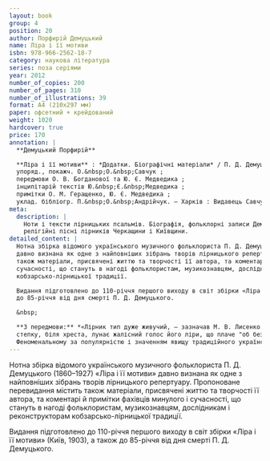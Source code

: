 ```yaml
---
layout: book
group: 4
position: 20
author: Порфирій Демуцький
name: Ліра і її мотиви
isbn: 978-966-2562-18-7
category: наукова література
series: поза серіями
year: 2012
number_of_copies: 200
number_of_pages: 310
number_of_illustrations: 39
format: А4 (210х297 мм)
paper: офсетний + крейдований
weight: 1020
hardcover: true
price: 170
annotation: |
  **Демуцький Порфирій**

  **Ліра і її мотиви** : *Додатки. Біографічні матеріали* / П. Д. Демуцький ;
  упоряд., покажч. О.&nbsp;О.&nbsp;Савчук ;
  передмови О. В. Богданової та Ю. Є. Медведика ;
  інципітарій текстів Ю.&nbsp;Є.&nbsp;Медведика ;
  примітки О. М. Геращенко, Ю. Є. Медведика ;
  уклад. бібліогр. П.&nbsp;О.&nbsp;Андрійчук. — Харків : Видавець Савчук О. О., 2012. — 310 с. ; 39 іл.
meta:
  description: |
    Ноти і тексти лірницьких псальмів. Біографія, фольклорні записи Демуцького. Конструкція колісної ліри,
    релігійні пісні лірників Черкащини і Київщини.
detailed_content: |
  Нотна збірка відомого українського музичного фольклориста П. Д. Демуцького (1860–1927) «Ліра і її мотиви»
  давно визнана як одне з найповніших зібрань творів лірницького репертуару. Пропоноване перевидання містить
  також матеріали, присвячені життю та творчості її автора, та коментарі й примітки фахівців минулого і
  сучасності, що стануть в нагоді фольклористам, музикознавцям, дослідникам і реконструкторам
  кобзарсько-лірницької традиції.

  Видання підготовлено до 110-річчя першого виходу в світ збірки «Ліра і її мотиви» (Київ, 1903), а також
  до 85-річчя від дня смерті П. Д. Демуцького.

  &nbsp;

  **З передмови:** *«Лірник тип дуже живучий, — зазначав М. В. Лисенко. — На розпутті, при дорозі, на
  степку, біля хреста, лунає жалісний голос його ліри, що плаче "об безсмертному часу" та о людських гріхах... Коли героїчні бандуристи та горді торбаністи вимирають, несучи з собою в могилу секрет своїх чудових мелодій, лірник живе, живе й буде жити. Його сила й живучість у тому глибокому ліризмові, котрий так відповідає думному духові українця».
  Феноменальному за популярністю і значенням явищу традиційного українського лірництва протягом ХІХ ст. вже було присвячено чимало статей дослідників-філологів, культурологів, письменників. Проте ще не існувало жодного нотного збірника лірницьких традиційних наспівів, які б дали змогу доступитися до вивчення та відтворення лірницького репертуару. Першим таким виданням стала унікальна збірка П. Д. Демуцького «Ліра і її мотиви», яка й до сьогодні є неперевершеною за багатством і різноманітністю зафіксованих зразків лірницької практики початку ХХ ст. в Україні».*
---
```


Нотна збірка відомого українського музичного фольклориста П. Д. Демуцького (1860–1927) «Ліра і її мотиви»
давно визнана як одне з найповніших зібрань творів лірницького репертуару. Пропоноване перевидання містить
також матеріали, присвячені життю та творчості її автора, та коментарі й примітки фахівців минулого і
сучасності, що стануть в нагоді фольклористам, музикознавцям, дослідникам і реконструкторам
кобзарсько-лірницької традиції.

Видання підготовлено до 110-річчя першого виходу в світ збірки «Ліра і її мотиви» (Київ, 1903), а також
до 85-річчя від дня смерті П. Д. Демуцького.

